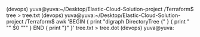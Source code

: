 (devops) yuva@yuva:~/Desktop/Elastic-Cloud-Solution-project /Terraform$ tree > tree.txt
(devops) yuva@yuva:~/Desktop/Elastic-Cloud-Solution-project /Terraform$ awk 'BEGIN { print "digraph DirectoryTree {" } { print "  \"" $0 "\"" } END { print "}" }' tree.txt > tree.dot
(devops) yuva@yuva:
